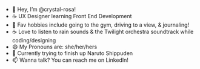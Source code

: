 - 👋 Hey, I’m @crystal-rosa!
- ☕️ UX Designer learning Front End Development
- 👀 Fav hobbies include going to the gym, driving to a view, & journaling!
- ☕️ Love to listen to rain sounds & the Twilight orchestra soundtrack while coding/designing
- 😄 My Pronouns are: she/her/hers
- 🍜 Currently trying to finish up Naruto Shippuden
- 📫 Wanna talk? You can reach me on LinkedIn!
